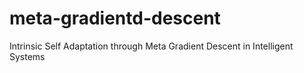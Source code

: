 # meta-gradientd-descent
Intrinsic Self Adaptation through Meta Gradient Descent in Intelligent Systems
